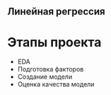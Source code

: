 ## Линейная регрессия

# Этапы проекта
- EDA
- Подготовка факторов
- Создание модели
- Оценка качества модели
